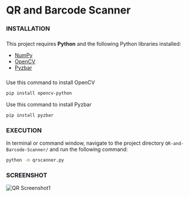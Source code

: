 # QR and Barcode Scanner

### INSTALLATION

###
This project requires **Python** and the following Python libraries installed:

- [NumPy](http://www.numpy.org/)
- [OpenCV](https://opencv.org/)
- [Pyzbar](https://pypi.org/project/pyzbar/)

###
Use this command to install OpenCV
```bash
pip install opencv-python
```

Use this command to install Pyzbar
```bash
pip install pyzbar
```

###
### EXECUTION

In terminal or command window, navigate to the project directory `QR-and-Barcode-Scanner/` and run the following command:
```bash
python -m qrscanner.py
```

###
### SCREENSHOT

![QR Screenshot1](https://user-images.githubusercontent.com/80042740/118488356-46932780-b739-11eb-9c6f-bf7c11274bd0.png)
